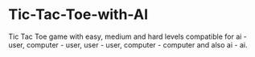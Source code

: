 # Tic-Tac-Toe-with-AI
Tic Tac Toe game with easy, medium and hard levels compatible for ai - user, computer - user, user - user, computer - computer and also ai - ai.
